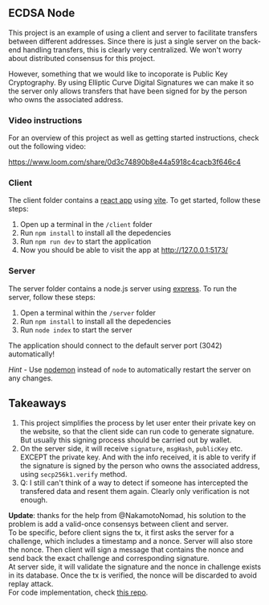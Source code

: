 ## ECDSA Node

This project is an example of using a client and server to facilitate transfers between different addresses. Since there is just a single server on the back-end handling transfers, this is clearly very centralized. We won't worry about distributed consensus for this project.

However, something that we would like to incoporate is Public Key Cryptography. By using Elliptic Curve Digital Signatures we can make it so the server only allows transfers that have been signed for by the person who owns the associated address.

### Video instructions
For an overview of this project as well as getting started instructions, check out the following video:

https://www.loom.com/share/0d3c74890b8e44a5918c4cacb3f646c4
 
### Client

The client folder contains a [react app](https://reactjs.org/) using [vite](https://vitejs.dev/). To get started, follow these steps:

1. Open up a terminal in the `/client` folder
2. Run `npm install` to install all the depedencies
3. Run `npm run dev` to start the application 
4. Now you should be able to visit the app at http://127.0.0.1:5173/

### Server

The server folder contains a node.js server using [express](https://expressjs.com/). To run the server, follow these steps:

1. Open a terminal within the `/server` folder 
2. Run `npm install` to install all the depedencies 
3. Run `node index` to start the server 

The application should connect to the default server port (3042) automatically! 

_Hint_ - Use [nodemon](https://www.npmjs.com/package/nodemon) instead of `node` to automatically restart the server on any changes.

## Takeaways
1. This project simplifies the process by let user enter their private key on the website, so that the client side can run code to generate signature. But usually this signing process should be carried out by wallet.
2. On the server side, it will receive `signature`, `msgHash`, `publicKey` etc. EXCEPT the private key. And with the info received, it is able to verify if the signature is signed by the person who owns the associated address, using `secp256k1.verify` method.
3. Q: I still can't think of a way to detect if someone has intercepted the transfered data and resent them again. Clearly only verification is not enough.  

**Update**: thanks for the help from @NakamotoNomad, his solution to the problem is add a valid-once consensys between client and server.   
To be specific, before client signs the tx, it first asks the server for a challenge, which includes a timestamp and a nonce. Server will also store the nonce. Then client will sign a message that contains the nonce and send back the exact challenge and corresponding signature.  
At server side, it will validate the signature and the nonce in challenge exists in its database. Once the tx is verified, the nonce will be discarded to avoid replay attack.  
For code implementation, check [this repo](https://github.com/NakamotoNomad/ecdsa-node).
